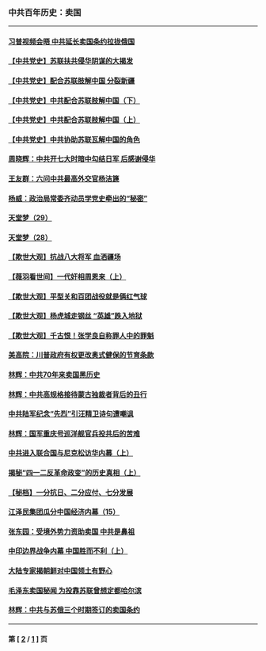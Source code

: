 ### 中共百年历史：卖国
---
#### [习普视频会晤 中共延长卖国条约拉拢俄国](../../pages/nf1176117/n13060971.md?01180430) 
#### [【中共党史】苏联扶共侵华阴谋的大揭发](../../pages/nf1176117/n13056050.md?01180430) 
#### [【中共党史】配合苏联肢解中国 分裂新疆](../../pages/nf1176117/n13040700.md?01180430) 
#### [【中共党史】中共配合苏联肢解中国（下）](../../pages/nf1176117/n13035660.md?01180430) 
#### [【中共党史】中共配合苏联肢解中国（上）](../../pages/nf1176117/n13030262.md?01180430) 
#### [【中共党史】中共协助苏联瓦解中国的角色](../../pages/nf1176117/n13018109.md?01180430) 
#### [周晓辉：中共开七大时暗中勾结日军 后感谢侵华](../../pages/nf1176117/n12921960.md?01180430) 
#### [王友群：六问中共最高外交官杨洁篪](../../pages/nf1176117/n12836495.md?01180430) 
#### [杨威：政治局常委齐动员学党史牵出的“秘密”](../../pages/nf1176117/n12764642.md?01180430) 
#### [天堂梦（29）](../../pages/nf1176117/n12408465.md?01180430) 
#### [天堂梦（28）](../../pages/nf1176117/n12408309.md?01180430) 
#### [【欺世大观】抗战八大将军 血洒疆场](../../pages/nf1176117/n12357044.md?01180430) 
#### [【薇羽看世间】一代奸相周恩来（上）](../../pages/nf1176117/n12401109.md?01180430) 
#### [【欺世大观】平型关和百团战役就是俩红气球](../../pages/nf1176117/n12359157.md?01180430) 
#### [【欺世大观】杨虎城走钢丝 “英雄”跌入地狱](../../pages/nf1176117/n12358840.md?01180430) 
#### [【欺世大观】千古恨！张学良自称罪人中的罪魁](../../pages/nf1176117/n12358629.md?01180430) 
#### [美高院：川普政府有权更改奥式健保的节育条款](../../pages/nf1176117/n12242171.md?01180430) 
#### [林辉：中共70年来卖国黑历史](../../pages/nf1176117/n11552181.md?01180430) 
#### [林辉：中共高规格接待蒙古独裁者背后的丑行](../../pages/nf1176117/n11225005.md?01180430) 
#### [中共陆军纪念“先烈”引汪精卫诗句遭嘲讽](../../pages/nf1176117/n11153345.md?01180430) 
#### [林辉：国军重庆号巡洋舰官兵投共后的苦难](../../pages/nf1176117/n10997801.md?01180430) 
#### [中共进入联合国与尼克松访华内幕（上）](../../pages/nf1176117/n10138788.md?01180430) 
#### [揭秘“四一二反革命政变”的历史真相（上）](../../pages/nf1176117/n9996650.md?01180430) 
#### [【秘档】一分抗日、二分应付、七分发展](../../pages/nf1176117/n9331484.md?01180430) 
#### [江泽民集团瓜分中国经济内幕（15）](../../pages/nf1176117/n9268584.md?01180430) 
#### [张东园：受境外势力资助卖国 中共是鼻祖](../../pages/nf1176117/n9272480.md?01180430) 
#### [中印边界战争内幕 中国胜而不利（上）](../../pages/nf1176117/n9252458.md?01180430) 
#### [大陆专家揭朝鲜对中国领土有野心](../../pages/nf1176117/n9074056.md?01180430) 
#### [毛泽东卖国秘闻 为投靠苏联曾想定都哈尔滨](../../pages/nf1176117/n9058631.md?01180430) 
#### [林辉：中共与苏俄三个时期签订的卖国条约](../../pages/nf1176117/n9036062.md?01180430) 

---
#### 第 [ [2](./2.md?01180430) / [1](./1.md?01180430) ] 页
